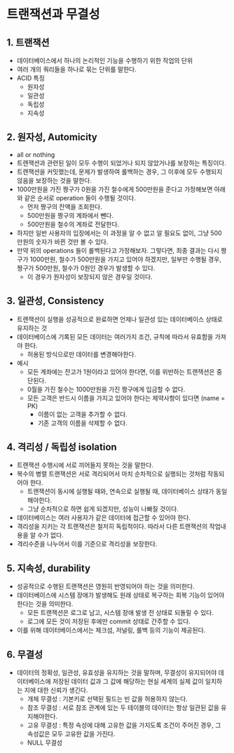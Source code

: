 # 트랜잭션과 무결성

## 1. 트랜잭션&#x20;

* 데이터베이스에서 하나의 논리적인 기능을 수행하기 위한 작업의 단위&#x20;
* 여러 개의 쿼리들을 하나로 묶는 단위를 말한다.&#x20;
* ACID 특징&#x20;
  * 원자성&#x20;
  * 일관성&#x20;
  * 독립성&#x20;
  * 지속성&#x20;

## 2. 원자성, Automicity&#x20;

* all or nothing&#x20;
* 트랜잭션과 관련된 일이 모두 수행이 되었거나 되지 않았거나를 보장하는 특징이다.&#x20;
* 트랜잭션을 커밋했는데, 문제가 발생하여 롤백하는 경우, 그 이후에 모두 수행되지 않음을 보장하는 것을 말한다.&#x20;
* 1000만원을 가진 짱구가 0원을 가진 철수에게 500만원을 준다고 가정해보면 아래와 같은 순서로 operation 들이 수행될 것이다.&#x20;
  * 먼저 짱구의 잔액을 조회한다.&#x20;
  * 500만원을 짱구의 계좌에서 뺀다.&#x20;
  * 500만원을 철수의 계좌로 전달한다.
* 하지만 일반 사용자의 입장에서는 이 과정을 알 수 없고 알 필요도 없이, 그냥 500만원의 숫자가 바뀐 것만 볼 수 있다.&#x20;
* 만약 위의 operations 들이 롤백된다고 가정해보자. 그렇다면, 최종 결과는 다시 짱구가 1000만원, 철수가 500만원을 가지고 있어야 하겠지만, 일부만 수행될 경우, 짱구가 500만원, 철수가 0원인 경우가 발생할 수 있다.&#x20;
  * 이 경우가 원자성이 보장되지 않은 경우일 것이다. &#x20;

## 3. 일관성, Consistency&#x20;

* 트랜잭션이 실행을 성공적으로 완료하면 언제나 일관성 있는 데이터베이스 상태로 유지하는 것&#x20;
* 데이터베이스에 기록된 모든 데이터는 여러가지 조건, 규칙에 따라서 유효함을 가져야 한다.&#x20;
  * 허용된 방식으로만 데이터를 변경해야한다.&#x20;
* 예시
  * 모든 계좌에는 잔고가 1원이라고 있어야 한다면, 이를 위반하는 트랜잭션은 중단된다.&#x20;
  * 0월을 가진 철수는 1000만원을 가진 짱구에게 입금할 수 없다.&#x20;
  * 모든 고객은 반드시 이름을 가지고 있어야 한다는 제약사항이 있다면 (name = PK)&#x20;
    * 이름이 없는 고객을 추가할 수 없다.&#x20;
    * 기존 고객의 이름을 삭제할 수 없다.&#x20;

## 4. 격리성 / 독립성 isolation

* 트랜잭션 수행시에 서로 끼어들지 못하는 것을 말한다.&#x20;
* 복수의 병렬 트랜잭션은 서로 격리되어서 마치 순차적으로 실행되는 것처럼 작동되어야 한다.&#x20;
  * 트랜잭션이 동시에 실행될 때와, 연속으로 실행될 때, 데이터베이스 상태가 동일해야한다.&#x20;
  * 그냥 순차적으로 하면 쉽게 되겠지만, 성능이 나빠질 것이다.&#x20;
* 데이터베이스는 여러 사용자가 같은 데이터에 접근할 수 있어야 한다.&#x20;
* 격리성을 지키는 각 트랜잭션은 철저히 독립적이다. 따라서 다른 트랜잭션의 작업내용을 알 수가 없다.&#x20;
* 격리수준을 나누어서 이를 기준으로 격리성을 보장한다.&#x20;

## 5. 지속성, durability&#x20;

* 성공적으로 수행된 트랜잭션은 영원히 반영되어야 하는 것을 의미한다.&#x20;
* 데이터베이스에 시스템 장애가 발생해도 원래 상태로 복구하는 회복 기능이 있어야 한다는 것을 의미한다.&#x20;
  * 모든 트랜잭션은 로그로 남고, 시스템 장애 발생 전 상태로 되돌릴 수 있다.&#x20;
  * 로그에 모든 것이 저장된 후에만 commit 상태로 간주할 수 있다.&#x20;
* 이를 위해 데이터베이스에서는 체크섬, 저널링, 롤백 등의 기능이 제공된다.&#x20;

## 6. 무결성&#x20;

* 데이터의 정확성, 일관성, 유효성을 유지하는 것을 말하며, 무결성이 유지되어야 데이터베이스에 저장된 데이터 값과 그 값에 해당하는 현실 세계의 실제 값이 일치하는 지에 대한 신뢰가 생긴다.&#x20;
  * 개체 무결성 : 기본키로 선택된 필드는 빈 값을 허용하지 않는다.&#x20;
  * 참조 무결성 : 서로 참조 관계에 있는 두 테이블의 데이터는 항상 일관된 값을 유지해야한다.&#x20;
  * 고유 무결성 : 특정 속성에 대해 고유한 값을 가지도록 조건이 주어진 경우, 그 속성값은 모두 고유한 값을 가진다.&#x20;
  * NULL 무결성 &#x20;
